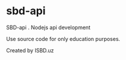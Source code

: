 # sbd-api

SBD-api . Nodejs api development 

Use source code for only education purposes.

Created by ISBD.uz 
